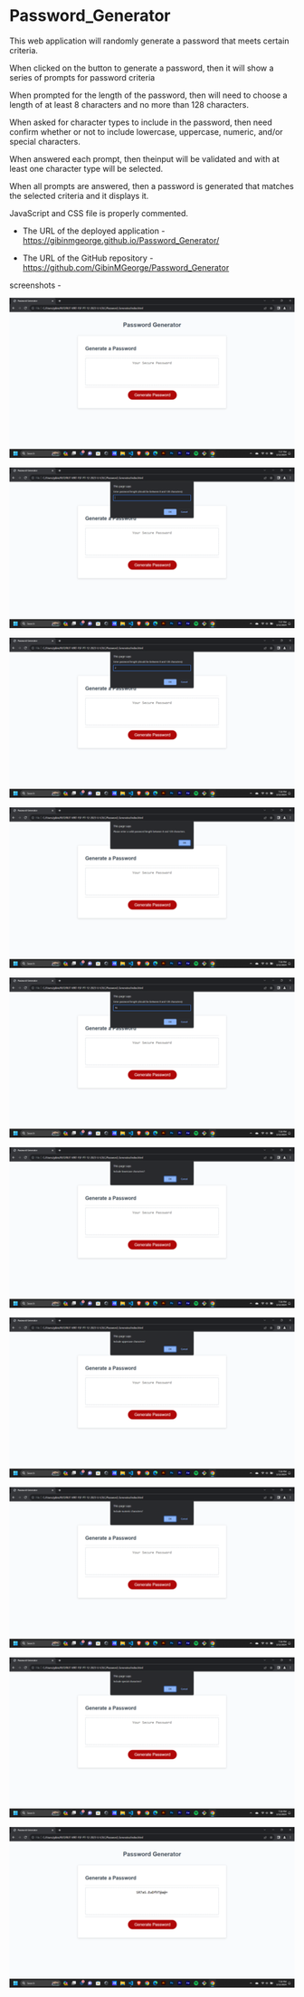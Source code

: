 # Password_Generator

This web application will randomly generate a password that meets certain criteria.


When clicked on the button to generate a password, then it will show a series of prompts for password criteria

When prompted for the length of the password, then will need to choose a length of at least 8 characters and no more than 128 characters.

When asked for character types to include in the password, then need confirm whether or not to include lowercase, uppercase, numeric, and/or special characters.

When answered each prompt, then theinput will be validated and with at least one character type will be selected.

When all prompts are answered, then  a password is generated that matches the selected criteria and it displays it.



JavaScript and CSS file is properly commented.



* The URL of the deployed application - https://gibinmgeorge.github.io/Password_Generator/

* The URL of the GitHub repository - https://github.com/GibinMGeorge/Password_Generator


screenshots - 

![screen ](assets/S1.png)


![screen ](assets/S2.png)


![screen ](assets/S3.png)


![screen ](assets/S4.png)


![screen ](assets/S5.png)


![screen ](assets/S6.png)


![screen ](assets/S7.png)


![screen ](assets/S8.png)


![screen ](assets/S9.png)


![screen ](assets/S10.png)
